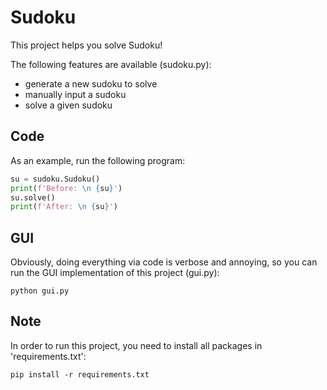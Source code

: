 # Sudoku
This project helps you solve Sudoku!

The following features are available (sudoku.py):
- generate a new sudoku to solve
- manually input a sudoku
- solve a given sudoku


## Code

As an example, run the following program:
```Python
su = sudoku.Sudoku()
print(f'Before: \n {su}')
su.solve()
print(f'After: \n {su}')
```


## GUI

Obviously, doing everything via code is verbose and annoying, so
you can run the GUI implementation of this project (gui.py):
```
python gui.py
```


## Note

In order to run this project, you need to install all packages in
'requirements.txt':
```
pip install -r requirements.txt
```
